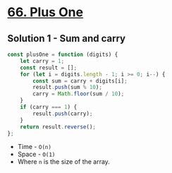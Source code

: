 # [66. Plus One](https://leetcode.com/problems/plus-one/)

## Solution 1 - Sum and carry

```js
const plusOne = function (digits) {
    let carry = 1;
    const result = [];
    for (let i = digits.length - 1; i >= 0; i--) {
        const sum = carry + digits[i];
        result.push(sum % 10);
        carry = Math.floor(sum / 10);
    }
    if (carry === 1) {
        result.push(carry);
    }
    return result.reverse();
};
```

-   Time - `O(n)`
-   Space - `O(1)`
-   Where `n` is the size of the array.
